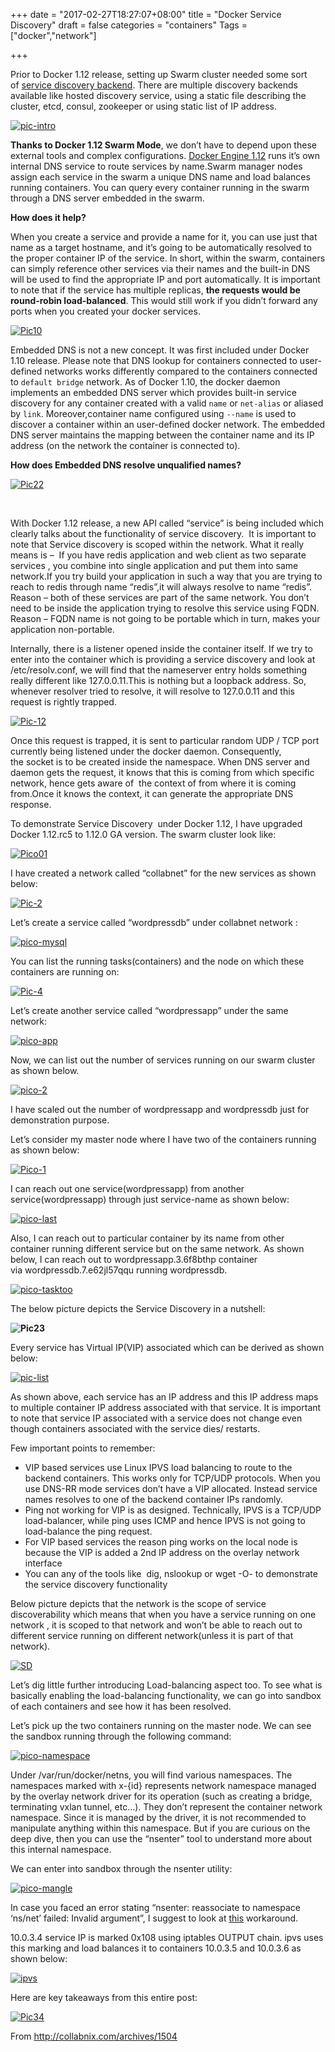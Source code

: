 +++
date = "2017-02-27T18:27:07+08:00"
title = "Docker Service Discovery"
draft = false
categories = "containers"
Tags = ["docker","network"]

+++

Prior to Docker 1.12 release, setting up Swarm cluster needed some sort of [service discovery backend](https://docs.docker.com/v1.11/swarm/discovery/). There are multiple discovery backends available like hosted discovery service, using a static file describing the cluster, etcd, consul, zookeeper or using static list of IP address.

[![pic-intro](http://collabnix.com/wp-content/uploads/2016/07/pic-intro.png)](http://collabnix.com/wp-content/uploads/2016/07/pic-intro.png)

**Thanks to Docker 1.12 Swarm Mode**, we don’t have to depend upon these external tools and complex configurations. [Docker Engine 1.12](https://github.com/docker/docker/releases/tag/v1.12.0-rc5) runs it’s own internal DNS service to route services by name.Swarm manager nodes assign each service in the swarm a unique DNS name and load balances running containers. You can query every container running in the swarm through a DNS server embedded in the swarm.

**How does it help?**

When you create a service and provide a name for it, you can use just that name as a target hostname, and it’s going to be automatically resolved to the proper container IP of the service. In short, within the swarm, containers can simply reference other services via their names and the built-in DNS will be used to find the appropriate IP and port automatically. It is important to note that if the service has multiple replicas, **the requests would be round-robin load-balanced**. This would still work if you didn’t forward any ports when you created your docker services.

[![Pic10](http://collabnix.com/wp-content/uploads/2016/07/Pic10.png)](http://collabnix.com/wp-content/uploads/2016/07/Pic10.png)

Embedded DNS is not a new concept. It was first included under Docker 1.10 release. Please note that DNS lookup for containers connected to user-defined networks works differently compared to the containers connected to `default bridge` network. As of Docker 1.10, the docker daemon implements an embedded DNS server which provides built-in service discovery for any container created with a valid `name` or `net-alias` or aliased by `link`. Moreover,container name configured using `--name` is used to discover a container within an user-defined docker network. The embedded DNS server maintains the mapping between the container name and its IP address (on the network the container is connected to).

**How does Embedded DNS resolve unqualified names?**

[![Pic22](http://collabnix.com/wp-content/uploads/2016/07/Pic22.png)](http://collabnix.com/wp-content/uploads/2016/07/Pic22.png)

 

With Docker 1.12 release, a new API called “service” is being included which clearly talks about the functionality of service discovery.  It is important to note that Service discovery is scoped within the network. What it really means is –  If you have redis application and web client as two separate services , you combine into single application and put them into same network.If you try build your application in such a way that you are trying to reach to redis through name “redis”,it will always resolve to name “redis”. Reason – both of these services are part of the same network. You don’t need to be inside the application trying to resolve this service using FQDN. Reason – FQDN name is not going to be portable which in turn, makes your application non-portable.

Internally, there is a listener opened inside the container itself. If we try to enter into the container which is providing a service discovery and look at /etc/resolv.conf, we will find that the nameserver entry holds something really different like 127.0.0.11.This is nothing but a loopback address. So, whenever resolver tried to resolve, it will resolve to 127.0.0.11 and this request is rightly trapped.

[![Pic-12](http://collabnix.com/wp-content/uploads/2016/07/Pic-12.png)](http://collabnix.com/wp-content/uploads/2016/07/Pic-12.png)

Once this request is trapped, it is sent to particular random UDP / TCP port currently being listened under the docker daemon. Consequently, the socket is to be created inside the namespace. When DNS server and daemon gets the request, it knows that this is coming from which specific network, hence gets aware of  the context of from where it is coming from.Once it knows the context, it can generate the appropriate DNS response.

To demonstrate Service Discovery  under Docker 1.12, I have upgraded Docker 1.12.rc5 to 1.12.0 GA version. The swarm cluster look like:

[![Pico01](http://collabnix.com/wp-content/uploads/2016/07/Pico01.png)](http://collabnix.com/wp-content/uploads/2016/07/Pico01.png)

I have created a network called “collabnet” for the new services as shown below:

[![Pic-2](http://collabnix.com/wp-content/uploads/2016/07/Pic-2.jpg)](http://collabnix.com/wp-content/uploads/2016/07/Pic-2.jpg)

Let’s create a service called “wordpressdb” under collabnet network :

[![pico-mysql](http://collabnix.com/wp-content/uploads/2016/07/pico-mysql.png)](http://collabnix.com/wp-content/uploads/2016/07/pico-mysql.png)

You can list the running tasks(containers) and the node on which these containers are running on:

[![Pic-4](http://collabnix.com/wp-content/uploads/2016/07/Pic-4.png)](http://collabnix.com/wp-content/uploads/2016/07/Pic-4.png)

Let’s create another service called “wordpressapp” under the same network:

[![pico-app](http://collabnix.com/wp-content/uploads/2016/07/pico-app.png)](http://collabnix.com/wp-content/uploads/2016/07/pico-app.png)

Now, we can list out the number of services running on our swarm cluster as shown below.

[![pico-2](http://collabnix.com/wp-content/uploads/2016/07/pico-2.png)](http://collabnix.com/wp-content/uploads/2016/07/pico-2.png)

I have scaled out the number of wordpressapp and wordpressdb just for demonstration purpose.

Let’s consider my master node where I have two of the containers running as shown below:

[![Pico-1](http://collabnix.com/wp-content/uploads/2016/07/Pico-1.png)](http://collabnix.com/wp-content/uploads/2016/07/Pico-1.png)

I can reach out one service(wordpressapp) from another service(wordpressapp) through just service-name as shown below:

[![pico-last](http://collabnix.com/wp-content/uploads/2016/07/pico-last.png)](http://collabnix.com/wp-content/uploads/2016/07/pico-last.png)

Also, I can reach out to particular container by its name from other container running different service but on the same network. As shown below, I can reach out to wordpressapp.3.6f8bthp container via wordpressdb.7.e62jl57qqu running wordpressdb.

[![pico-tasktoo](http://collabnix.com/wp-content/uploads/2016/07/pico-tasktoo.png)](http://collabnix.com/wp-content/uploads/2016/07/pico-tasktoo.png)

The below picture depicts the Service Discovery in a nutshell:

**![Pic23](http://collabnix.com/wp-content/uploads/2016/07/Pic23.png)**

Every service has Virtual IP(VIP) associated which can be derived as shown below:

[![pic-list](http://collabnix.com/wp-content/uploads/2016/07/pic-list.png)](http://collabnix.com/wp-content/uploads/2016/07/pic-list.png)

As shown above, each service has an IP address and this IP address maps to multiple container IP address associated with that service. It is important to note that service IP associated with a service does not change even though containers associated with the service dies/ restarts.

Few important points to remember:

- VIP based services use Linux IPVS load balancing to route to the backend containers. This works only for TCP/UDP protocols. When you use DNS-RR mode services don’t have a VIP allocated. Instead service names resolves to one of the backend container IPs randomly.
- Ping not working for VIP is as designed. Technically, IPVS is a TCP/UDP load-balancer, while ping uses ICMP and hence IPVS is not going to load-balance the ping request.
- For VIP based services the reason ping works on the local node is because the VIP is added a 2nd IP address on the overlay network interface
- You can any of the tools like  dig, nslookup or wget -O- <service name> to demonstrate the service discovery functionality

Below picture depicts that the network is the scope of service discoverability which means that when you have a service running on one network , it is scoped to that network and won’t be able to reach out to different service running on different network(unless it is part of that network).

[![SD](http://collabnix.com/wp-content/uploads/2016/07/SD.png)](http://collabnix.com/wp-content/uploads/2016/07/SD.png)

Let’s dig little further introducing Load-balancing aspect too. To see what is basically enabling the load-balancing functionality, we can go into sandbox of each containers and see how it has been resolved.

Let’s pick up the two containers running on the master node. We can see the sandbox running through the following command:

[![pico-namespace](http://collabnix.com/wp-content/uploads/2016/07/pico-namespace.png)](http://collabnix.com/wp-content/uploads/2016/07/pico-namespace.png)

Under /var/run/docker/netns, you will find various namespaces. The namespaces marked with x-{id} represents network namespace managed by the overlay network driver for its operation (such as creating a bridge, terminating vxlan tunnel, etc…). They don’t represent the container network namespace. Since it is managed by the driver, it is not recommended to manipulate anything within this namespace. But if you are curious on the deep dive, then you can use the “nsenter” tool to understand more about this internal namespace.

We can enter into sandbox through the nsenter utility:

[![pico-mangle](http://collabnix.com/wp-content/uploads/2016/07/pico-mangle.png)](http://collabnix.com/wp-content/uploads/2016/07/pico-mangle.png)

In case you faced an error stating “nsenter: reassociate to namespace ‘ns/net’ failed: Invalid argument”, I suggest to look at [this](http://tinyurl.com/gu5rsw9) workaround.

10.0.3.4 service IP is marked 0x108 using iptables OUTPUT chain. ipvs uses this marking and load balances it to containers 10.0.3.5 and 10.0.3.6 as shown below:

[![ipvs](http://collabnix.com/wp-content/uploads/2016/07/ipvs.png)](http://collabnix.com/wp-content/uploads/2016/07/ipvs.png)

Here are key takeaways from this entire post:

[![Pic34](http://collabnix.com/wp-content/uploads/2016/07/Pic34.png)](http://collabnix.com/wp-content/uploads/2016/07/Pic34.png)

From http://collabnix.com/archives/1504

